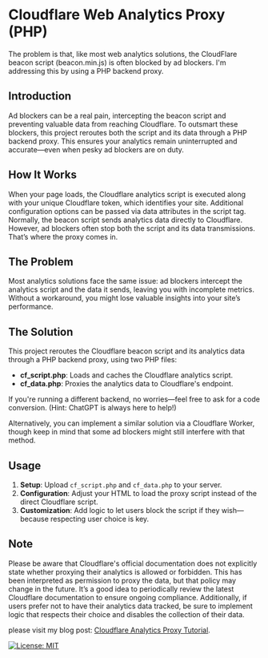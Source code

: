 # Cloudflare Web Analytics Proxy (PHP)
The problem is that, like most web analytics solutions, the CloudFlare beacon script (beacon.min.js) is often blocked by ad blockers. I'm addressing this by using a PHP backend proxy.

## Introduction

Ad blockers can be a real pain, intercepting the beacon script and preventing valuable data from reaching Cloudflare. To outsmart these blockers, this project reroutes both the script and its data through a PHP backend proxy. This ensures your analytics remain uninterrupted and accurate—even when pesky ad blockers are on duty.

## How It Works

When your page loads, the Cloudflare analytics script is executed along with your unique Cloudflare token, which identifies your site. Additional configuration options can be passed via data attributes in the script tag. Normally, the beacon script sends analytics data directly to Cloudflare. However, ad blockers often stop both the script and its data transmissions. That’s where the proxy comes in.

## The Problem

Most analytics solutions face the same issue: ad blockers intercept the analytics script and the data it sends, leaving you with incomplete metrics. Without a workaround, you might lose valuable insights into your site’s performance.

## The Solution

This project reroutes the Cloudflare beacon script and its analytics data through a PHP backend proxy, using two PHP files:

- **cf_script.php**: Loads and caches the Cloudflare analytics script.
- **cf_data.php**: Proxies the analytics data to Cloudflare's endpoint.

If you're running a different backend, no worries—feel free to ask for a code conversion. (Hint: ChatGPT is always here to help!)

Alternatively, you can implement a similar solution via a Cloudflare Worker, though keep in mind that some ad blockers might still interfere with that method.

## Usage

1. **Setup**: Upload `cf_script.php` and `cf_data.php` to your server.
2. **Configuration**: Adjust your HTML to load the proxy script instead of the direct Cloudflare script.
3. **Customization**: Add logic to let users block the script if they wish—because respecting user choice is key.

## Note

Please be aware that Cloudflare's official documentation does not explicitly state whether proxying their analytics is allowed or forbidden. This has been interpreted as permission to proxy the data, but that policy may change in the future. It’s a good idea to periodically review the latest Cloudflare documentation to ensure ongoing compliance. Additionally, if users prefer not to have their analytics data tracked, be sure to implement logic that respects their choice and disables the collection of their data.

please visit my blog post: [Cloudflare Analytics Proxy Tutorial](https://www.isladjan.com/blog/cloudflare-analytics-proxy/).

[![License: MIT](https://img.shields.io/badge/License-MIT-yellow.svg)](LICENSE)
